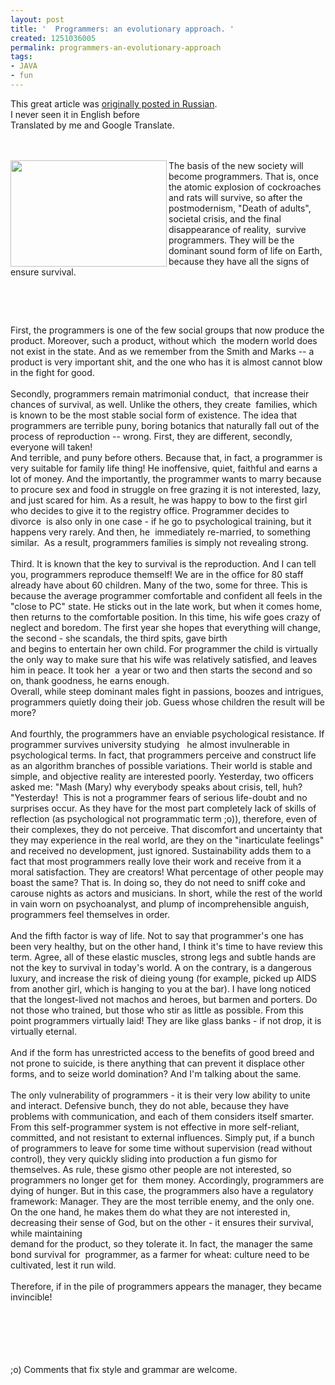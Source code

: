 ```yaml
---
layout: post
title: '  Programmers: an evolutionary approach. '
created: 1251036005
permalink: programmers-an-evolutionary-approach
tags:
- JAVA
- fun
---
```

<p>This great article was <a href="http://users.livejournal.com/akme_/154221.html">originally posted in Russian</a>. <br />
I never seen it in English before<br />
Translated by me and Google Translate. <br />
<br />
&nbsp;</p>
<div style="text-align: left;">
<p><img align="left" width="250" height="170" src="http://www.embeddedengineer.com/programmer.gif" alt="" />The basis of the new society will become programmers. That is, once the atomic explosion of cockroaches and rats will survive, so after the postmodernism, &quot;Death of adults&quot;, societal crisis, and the final disappearance of reality,&nbsp; survive programmers. They will be the dominant sound form of life on Earth, because they have all the signs of ensure survival.</p>
<p>&nbsp;</p>
<p>&nbsp;</p>
<div dir="ltr" id="result_box" style="text-align: left;">First, the programmers is one of the few social groups that now produce the product. Moreover, such a product, without which&nbsp; the modern world does not exist in the state. And as we remember from the Smith and Marks -- a product is very important shit, and the one who has it is almost cannot blow in the fight for good.<br />
<br />
Secondly, programmers remain matrimonial conduct,&nbsp; that increase their chances of survival, as well. Unlike the others, they create&nbsp; families, which is known to be the most stable social form of existence. The idea that programmers are terrible puny, boring botanics that naturally fall out of the process of reproduction -- wrong. First, they are different, secondly, everyone will taken! <br />
And terrible, and puny before others. Because  that, in fact, a programmer is very suitable for family life  thing! He <span class="definition">inoffensive</span>, quiet, faithful and earns a lot of money. And the  importantly, the programmer wants to marry because to <span class="definition">procure</span> sex and food in  struggle on free grazing it is not interested, lazy, and just scared for him.  As a result, he was happy to bow to the first girl who decides to  give it to the registry office. Programmer decides to&nbsp; divorce&nbsp; is also only in one case - if he go to  psychological training, but it happens very rarely. And then, he&nbsp;  immediately re-married, to something similar.&nbsp; As a result,  programmers families is simply not revealing strong.<br />
<br />
<div dir="ltr" id="z7:6">Third. It is known that the key to survival is the reproduction. And I can tell you, programmers reproduce themself! We are in the office for 80 staff&nbsp; already have about 60 children. Many of the two, some for three. This is because the average programmer comfortable and confident all feels in the &quot;close to PC&quot; state. He sticks out in the late work, but when it comes home, then returns to the comfortable position. In this time, his wife goes crazy of neglect and boredom. The first year she hopes that everything will change, the second - she scandals, the third spits, gave birth <br />
and begins to entertain her own child. For programmer the child is virtually the only way to make sure that his wife was relatively satisfied, and leaves him in peace. It took her&nbsp; a year or two and then starts the second and so on, thank goodness, he earns enough.<br />
Overall, while steep dominant males fight in passions, boozes and  intrigues, programmers quietly doing their job. Guess whose children  the result will be more?<br />
<br />
And fourthly, the programmers have an enviable psychological  resistance. If programmer survives university studying &nbsp; he almost <span class="definition">invulnerable</span> in psychological terms. In fact, that programmers perceive and construct life as an algorithm branches of possible variations. Their world is stable and simple, and objective reality are interested poorly. Yesterday, two officers asked me: &quot;Mash (Mary) why everybody speaks about crisis, tell, huh? &quot;Yesterday!&nbsp; This is not a programmer fears of serious life-doubt and no surprises occur. As they have for the most part completely lack of skills of reflection (as psychological not programmatic term ;o)), therefore, even of their complexes, they do not perceive. That discomfort and uncertainty that they may experience in the real world, are they on the &quot;inarticulate feelings&quot; and received no development, just ignored. Sustainability adds them to a fact that most programmers really love their work and receive from it a moral satisfaction. They are creators! What percentage of other people may boast the same? That is. In doing so, they do not need to sniff coke and carouse nights as actors and musicians. In short, while the rest of the world in vain worn on psychoanalyst, and plump of incomprehensible anguish, programmers feel themselves in order.</div>
<br />
And the fifth factor is way of life. Not to say that programmer's one has been very healthy, but on the other hand, I think it's time to have review this term. Agree, all of these elastic muscles, strong legs and subtle hands are not the key to survival in today's world. A on the contrary, is a dangerous luxury, and increase the risk of dieing young (for example, picked up AIDS from another girl, which is hanging to you at the bar). I have long noticed that the longest-lived not machos and heroes, but barmen and porters. Do not those who trained, but those who stir as little as possible. From this point programmers virtually laid! They are like glass banks - if not drop, it is virtually eternal.<br />
<br />
<div dir="ltr" id="hg:r" style="text-align: left;">And if the form has unrestricted access to the benefits of good breed and not prone to suicide, is there anything that can prevent it displace other forms, and to seize world domination? And I'm talking about the same.<br />
<br />
The only vulnerability of programmers - it is their very low  ability to unite and interact. Defensive bunch, they do not  able, because they have problems with communication, and each of them considers itself smarter.  From this self-programmer system is not effective in  more self-reliant, committed, and not resistant to external influences.  Simply put, if a bunch of programmers to leave for some time without  supervision (read without control), they very quickly sliding into  production a fun <span class="definition">gismo</span> for themselves. As  rule, these <span class="definition">gismo</span> other people are not interested, so  <br />
programmers no longer get for&nbsp; them money. Accordingly, programmers are dying of hunger. But in this case, the programmers also have a regulatory framework: Manager. They are the most terrible enemy, and the only one. On the one hand, he makes them do what they are not interested in, decreasing their sense of God, but on the other - it ensures their survival, while maintaining <br />
demand for the product, so they tolerate it. In fact, the manager  the same bond survival for&nbsp; programmer, as a farmer for wheat: culture  need to be cultivated, lest it run wild.  <br />
<br />
Therefore, if in the pile of programmers appears the manager, they  became invincible!</div>
<br />
&nbsp;</div>
</div>
<p><br />
<br />
<br />
;o) Comments that fix style and grammar are welcome.</p>
